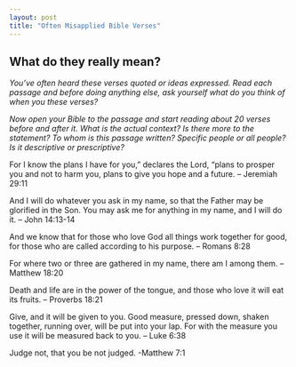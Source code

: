 ```yaml
---
layout: post
title: "Often Misapplied Bible Verses"
---
```

## What do they really mean?

*You’ve often heard these verses quoted or ideas expressed. Read each passage and before doing anything else, ask yourself what do you think of when you these verses?* 

*Now open your Bible to the passage and start reading about 20 verses before and after it. What is the actual context? Is there more to the statement? To whom is this passage written? Specific people or all people? Is it descriptive or prescriptive?*

For I know the plans I have for you,” declares the Lord, “plans to prosper you and not to harm you, plans to give you hope and a future. – Jeremiah 29:11

And I will do whatever you ask in my name, so that the Father may be glorified in the Son. You may ask me for anything in my name, and I will do it. – John 14:13-14

And we know that for those who love God all things work together for good, for those who are called according to his purpose. – Romans 8:28

For where two or three are gathered in my name, there am I among them. – Matthew 18:20

Death and life are in the power of the tongue, and those who love it will eat its fruits. – Proverbs 18:21

Give, and it will be given to you. Good measure, pressed down, shaken together, running over, will be put into your lap. For with the measure you use it will be measured back to you. – Luke 6:38

Judge not, that you be not judged. -Matthew 7:1

